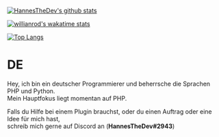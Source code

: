 [![HannesTheDev's github stats](https://github-readme-stats.vercel.app/api?username=hannesthedev)](https://github.com/anuraghazra/github-readme-stats)

[![willianrod's wakatime stats](https://github-readme-stats.vercel.app/api/wakatime?username=hannesthedev&layout=compact)](https://github.com/anuraghazra/github-readme-stats)

[![Top Langs](https://github-readme-stats.vercel.app/api/top-langs/?username=hannesthedev&layout=compact)](https://github.com/anuraghazra/github-readme-stats)

# DE
Hey, ich bin ein deutscher Programmierer und beherrsche die Sprachen PHP und Python.  
Mein Hauptfokus liegt momentan auf PHP.

Falls du Hilfe bei einem Plugin brauchst, oder du einen Auftrag oder eine Idee für mich hast,  
schreib mich gerne auf Discord an (**HannesTheDev#2943**)

